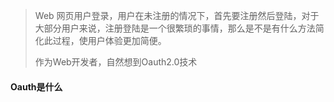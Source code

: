 > Web 网页用户登录，用户在未注册的情况下，首先要注册然后登陆，对于大部分用户来说，注册登陆是一个很繁琐的事情，那么是不是有什么方法简化此过程，使用户体验更加简便。
>
> 作为Web开发者，自然想到Oauth2.0技术

#### Oauth是什么

> 